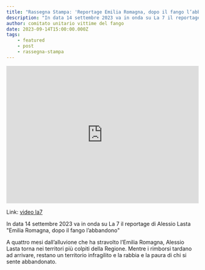 ```yaml
---
title: "Rassegna Stampa: 'Reportage Emilia Romagna, dopo il fango l’abbandono' Piazza Pulita La7"
description: "In data 14 settembre 2023 va in onda su La 7 il reportage Emilia Romagna, dopo il fango l’abbandono"
author: comitato unitario vittime del fango
date: 2023-09-14T15:00:00.000Z
tags: 
    - featured
    - post
    - rassegna-stampa
---
```



<iframe src='https://www.la7.it/embedded/la7?&tid=player&content=502900&title=/piazzapulita/video/emilia-romagna-dopo-il-fango-labbandono-il-reportage-15-09-2023-502900' width='100%' height='360' allowfullscreen frameborder='0'></iframe>

Link: [video la7](https://www.la7.it/piazzapulita/video/emilia-romagna-dopo-il-fango-labbandono-il-reportage-15-09-2023-502900)


In data 14 settembre 2023 va in onda su La 7 il reportage  di Alessio Lasta "Emilia Romagna, dopo il fango l’abbandono"

A quattro mesi dall’alluvione che ha stravolto l’Emilia Romagna, Alessio Lasta torna nei territori più colpiti della Regione. Mentre i rimborsi tardano ad arrivare, restano un territorio infragilito e la rabbia e la paura di chi si sente abbandonato.